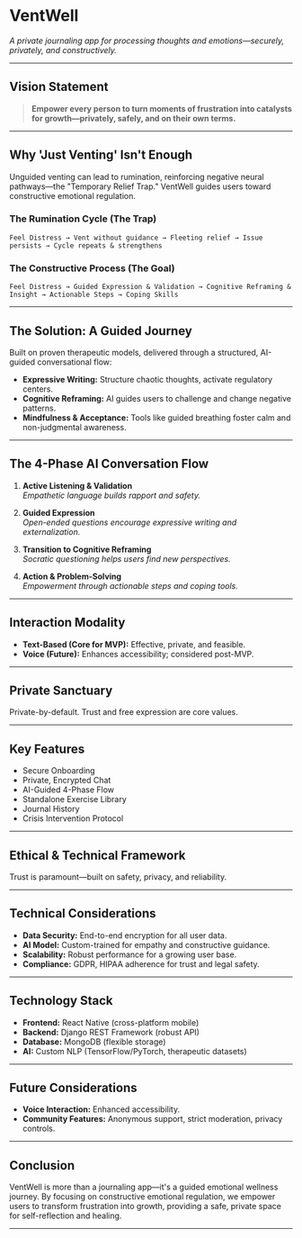 # VentWell

*A private journaling app for processing thoughts and emotions—securely, privately, and constructively.*

---

## Vision Statement

> **Empower every person to turn moments of frustration into catalysts for growth—privately, safely, and on their own terms.**

---

## Why 'Just Venting' Isn't Enough

Unguided venting can lead to rumination, reinforcing negative neural pathways—the "Temporary Relief Trap." VentWell guides users toward constructive emotional regulation.

### The Rumination Cycle (The Trap)
```
Feel Distress → Vent without guidance → Fleeting relief → Issue persists → Cycle repeats & strengthens
```

### The Constructive Process (The Goal)
```
Feel Distress → Guided Expression & Validation → Cognitive Reframing & Insight → Actionable Steps → Coping Skills
```

---

## The Solution: A Guided Journey

Built on proven therapeutic models, delivered through a structured, AI-guided conversational flow:

- **Expressive Writing:** Structure chaotic thoughts, activate regulatory centers.
- **Cognitive Reframing:** AI guides users to challenge and change negative patterns.
- **Mindfulness & Acceptance:** Tools like guided breathing foster calm and non-judgmental awareness.

---

## The 4-Phase AI Conversation Flow

1. **Active Listening & Validation**  
    *Empathetic language builds rapport and safety.*

2. **Guided Expression**  
    *Open-ended questions encourage expressive writing and externalization.*

3. **Transition to Cognitive Reframing**  
    *Socratic questioning helps users find new perspectives.*

4. **Action & Problem-Solving**  
    *Empowerment through actionable steps and coping tools.*

---

## Interaction Modality

- **Text-Based (Core for MVP):** Effective, private, and feasible.
- **Voice (Future):** Enhances accessibility; considered post-MVP.

---

## Private Sanctuary

Private-by-default. Trust and free expression are core values.

---

## Key Features

- Secure Onboarding
- Private, Encrypted Chat
- AI-Guided 4-Phase Flow
- Standalone Exercise Library
- Journal History
- Crisis Intervention Protocol

---

## Ethical & Technical Framework

Trust is paramount—built on safety, privacy, and reliability.

---

## Technical Considerations

- **Data Security:** End-to-end encryption for all user data.
- **AI Model:** Custom-trained for empathy and constructive guidance.
- **Scalability:** Robust performance for a growing user base.
- **Compliance:** GDPR, HIPAA adherence for trust and legal safety.

---

## Technology Stack

- **Frontend:** React Native (cross-platform mobile)
- **Backend:** Django REST Framework (robust API)
- **Database:** MongoDB (flexible storage)
- **AI:** Custom NLP (TensorFlow/PyTorch, therapeutic datasets)

---

## Future Considerations

- **Voice Interaction:** Enhanced accessibility.
- **Community Features:** Anonymous support, strict moderation, privacy controls.

---

## Conclusion

VentWell is more than a journaling app—it's a guided emotional wellness journey. By focusing on constructive emotional regulation, we empower users to transform frustration into growth, providing a safe, private space for self-reflection and healing.

---
